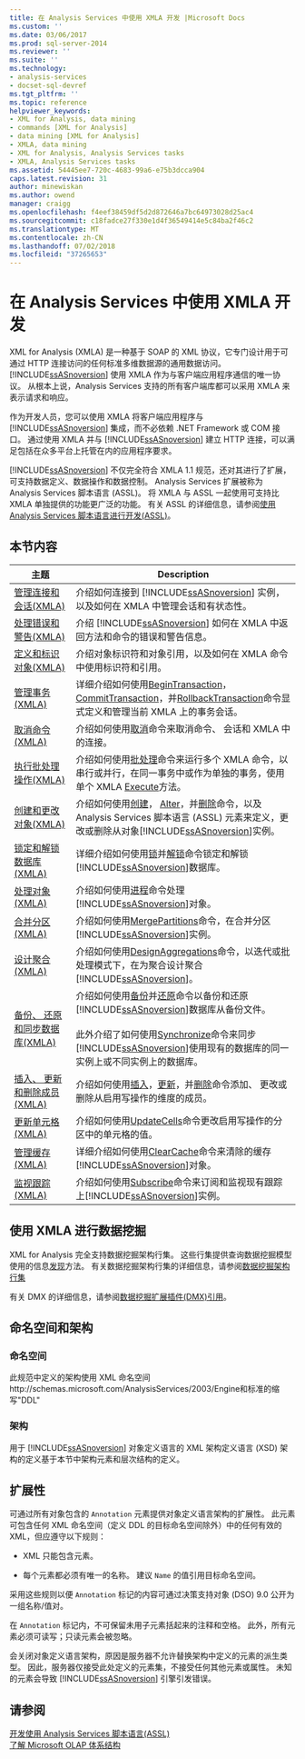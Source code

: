 ```yaml
---
title: 在 Analysis Services 中使用 XMLA 开发 |Microsoft Docs
ms.custom: ''
ms.date: 03/06/2017
ms.prod: sql-server-2014
ms.reviewer: ''
ms.suite: ''
ms.technology:
- analysis-services
- docset-sql-devref
ms.tgt_pltfrm: ''
ms.topic: reference
helpviewer_keywords:
- XML for Analysis, data mining
- commands [XML for Analysis]
- data mining [XML for Analysis]
- XMLA, data mining
- XML for Analysis, Analysis Services tasks
- XMLA, Analysis Services tasks
ms.assetid: 54445ee7-720c-4683-99a6-e75b3dcca904
caps.latest.revision: 31
author: minewiskan
ms.author: owend
manager: craigg
ms.openlocfilehash: f4eef38459df5d2d872646a7bc64973028d25ac4
ms.sourcegitcommit: c18fadce27f330e1d4f36549414e5c84ba2f46c2
ms.translationtype: MT
ms.contentlocale: zh-CN
ms.lasthandoff: 07/02/2018
ms.locfileid: "37265653"
---
```

# <a name="developing-with-xmla-in-analysis-services"></a>在 Analysis Services 中使用 XMLA 开发
  XML for Analysis (XMLA) 是一种基于 SOAP 的 XML 协议，它专门设计用于可通过 HTTP 连接访问的任何标准多维数据源的通用数据访问。 [!INCLUDE[ssASnoversion](../../includes/ssasnoversion-md.md)] 使用 XMLA 作为与客户端应用程序通信的唯一协议。 从根本上说，Analysis Services 支持的所有客户端库都可以采用 XMLA 来表示请求和响应。  
  
 作为开发人员，您可以使用 XMLA 将客户端应用程序与 [!INCLUDE[ssASnoversion](../../includes/ssasnoversion-md.md)] 集成，而不必依赖 .NET Framework 或 COM 接口。 通过使用 XMLA 并与 [!INCLUDE[ssASnoversion](../../includes/ssasnoversion-md.md)] 建立 HTTP 连接，可以满足包括在众多平台上托管在内的应用程序要求。  
  
 [!INCLUDE[ssASnoversion](../../includes/ssasnoversion-md.md)] 不仅完全符合 XMLA 1.1 规范，还对其进行了扩展，可支持数据定义、数据操作和数据控制。 Analysis Services 扩展被称为 Analysis Services 脚本语言 (ASSL)。 将 XMLA 与 ASSL 一起使用可支持比 XMLA 单独提供的功能更广泛的功能。 有关 ASSL 的详细信息，请参阅[使用 Analysis Services 脚本语言进行开发&#40;ASSL&#41;](../multidimensional-models/scripting-language-assl/developing-with-analysis-services-scripting-language-assl.md)。  
  
## <a name="in-this-section"></a>本节内容  
  
|主题|Description|  
|-----------|-----------------|  
|[管理连接和会话&#40;XMLA&#41;](managing-connections-and-sessions-xmla.md)|介绍如何连接到 [!INCLUDE[ssASnoversion](../../includes/ssasnoversion-md.md)] 实例，以及如何在 XMLA 中管理会话和有状态性。|  
|[处理错误和警告&#40;XMLA&#41;](handling-errors-and-warnings-xmla.md)|介绍 [!INCLUDE[ssASnoversion](../../includes/ssasnoversion-md.md)] 如何在 XMLA 中返回方法和命令的错误和警告信息。|  
|[定义和标识对象&#40;XMLA&#41;](../xmla/xml-elements-objects.md)|介绍对象标识符和对象引用，以及如何在 XMLA 命令中使用标识符和引用。|  
|[管理事务&#40;XMLA&#41;](managing-transactions-xmla.md)|详细介绍如何使用[BeginTransaction](../xmla/xml-elements-commands/begintransaction-element-xmla.md)， [CommitTransaction](../xmla/xml-elements-commands/committransaction-element-xmla.md)，并[RollbackTransaction](../xmla/xml-elements-commands/rollbacktransaction-element-xmla.md)命令显式定义和管理当前 XMLA 上的事务会话。|  
|[取消命令&#40;XMLA&#41;](../multidimensional-models-scripting-language-assl-xmla/canceling-commands-xmla.md)|介绍如何使用[取消](../xmla/xml-elements-commands/cancel-element-xmla.md)命令来取消命令、 会话和 XMLA 中的连接。|  
|[执行批处理操作&#40;XMLA&#41;](performing-batch-operations-xmla.md)|介绍如何使用[批处理](../xmla/xml-elements-commands/batch-element-xmla.md)命令来运行多个 XMLA 命令，以串行或并行，在同一事务中或作为单独的事务，使用单个 XMLA [Execute](../xmla/xml-elements-methods-execute.md)方法。|  
|[创建和更改对象&#40;XMLA&#41;](creating-and-altering-objects-xmla.md)|介绍如何使用[创建](../xmla/xml-elements-commands/create-element-xmla.md)， [Alter](../xmla/xml-elements-commands/alter-element-xmla.md)，并[删除](../xmla/xml-elements-commands/delete-element-xmla.md)命令，以及 Analysis Services 脚本语言 (ASSL) 元素来定义，更改或删除从对象[!INCLUDE[ssASnoversion](../../includes/ssasnoversion-md.md)]实例。|  
|[锁定和解锁数据库&#40;XMLA&#41;](locking-and-unlocking-databases-xmla.md)|详细介绍如何使用[锁](../xmla/xml-elements-commands/lock-element-xmla.md)并[解锁](../xmla/xml-elements-commands/unlock-element-xmla.md)命令锁定和解锁[!INCLUDE[ssASnoversion](../../includes/ssasnoversion-md.md)]数据库。|  
|[处理对象&#40;XMLA&#41;](processing-objects-xmla.md)|介绍如何使用[进程](../xmla/xml-elements-commands/process-element-xmla.md)命令处理[!INCLUDE[ssASnoversion](../../includes/ssasnoversion-md.md)]对象。|  
|[合并分区&#40;XMLA&#41;](merging-partitions-xmla.md)|介绍如何使用[MergePartitions](../xmla/xml-elements-commands/mergepartitions-element-xmla.md)命令，在合并分区[!INCLUDE[ssASnoversion](../../includes/ssasnoversion-md.md)]实例。|  
|[设计聚合&#40;XMLA&#41;](designing-aggregations-xmla.md)|介绍如何使用[DesignAggregations](../xmla/xml-elements-commands/designaggregations-element-xmla.md)命令，以迭代或批处理模式下，在为聚合设计聚合[!INCLUDE[ssASnoversion](../../includes/ssasnoversion-md.md)]。|  
|[备份、 还原和同步数据库&#40;XMLA&#41;](backing-up-restoring-and-synchronizing-databases-xmla.md)|介绍如何使用[备份](../xmla/xml-elements-commands/backup-element-xmla.md)并[还原](../xmla/xml-elements-commands/restore-element-xmla.md)命令以备份和还原[!INCLUDE[ssASnoversion](../../includes/ssasnoversion-md.md)]数据库从备份文件。<br /><br /> 此外介绍了如何使用[Synchronize](../xmla/xml-elements-commands/synchronize-element-xmla.md)命令来同步[!INCLUDE[ssASnoversion](../../includes/ssasnoversion-md.md)]使用现有的数据库的同一实例上或不同实例上的数据库。|  
|[插入、 更新和删除成员&#40;XMLA&#41;](inserting-updating-and-dropping-members-xmla.md)|介绍如何使用[插入](../xmla/xml-elements-commands/insert-element-xmla.md)，[更新](../xmla/xml-elements-commands/update-element-xmla.md)，并[删除](../xmla/xml-elements-commands/drop-element-xmla.md)命令添加、 更改或删除从启用写操作的维度的成员。|  
|[更新单元格&#40;XMLA&#41;](updating-cells-xmla.md)|介绍如何使用[UpdateCells](../xmla/xml-elements-commands/updatecells-element-xmla.md)命令更改启用写操作的分区中的单元格的值。|  
|[管理缓存&#40;XMLA&#41;](managing-caches-xmla.md)|详细介绍如何使用[ClearCache](../xmla/xml-elements-commands/clearcache-element-xmla.md)命令来清除的缓存[!INCLUDE[ssASnoversion](../../includes/ssasnoversion-md.md)]对象。|  
|[监视跟踪&#40;XMLA&#41;](monitoring-traces-xmla.md)|介绍如何使用[Subscribe](../xmla/xml-elements-commands/subscribe-element-xmla.md)命令来订阅和监视现有跟踪上[!INCLUDE[ssASnoversion](../../includes/ssasnoversion-md.md)]实例。|  
  
## <a name="data-mining-with-xmla"></a>使用 XMLA 进行数据挖掘  
 XML for Analysis 完全支持数据挖掘架构行集。 这些行集提供查询数据挖掘模型使用的信息[发现](../xmla/xml-elements-methods-discover.md)方法。 有关数据挖掘架构行集的详细信息，请参阅[数据挖掘架构行集](../schema-rowsets/data-mining/data-mining-schema-rowsets.md) 
  
 有关 DMX 的详细信息，请参阅[数据挖掘扩展插件&#40;DMX&#41;引用](/sql/dmx/data-mining-extensions-dmx-reference)。  
  
## <a name="namespace-and-schema"></a>命名空间和架构  
  
### <a name="namespace"></a>命名空间  
 此规范中定义的架构使用 XML 命名空间http://schemas.microsoft.com/AnalysisServices/2003/Engine和标准的缩写"DDL"  
  
### <a name="schema"></a>架构  
 用于 [!INCLUDE[ssASnoversion](../../includes/ssasnoversion-md.md)] 对象定义语言的 XML 架构定义语言 (XSD) 架构的定义基于本节中架构元素和层次结构的定义。  
  
## <a name="extensibility"></a>扩展性  
 可通过所有对象包含的 `Annotation` 元素提供对象定义语言架构的扩展性。 此元素可包含任何 XML 命名空间（定义 DDL 的目标命名空间除外）中的任何有效的 XML，但应遵守以下规则：  
  
-   XML 只能包含元素。  
  
-   每个元素都必须有唯一的名称。 建议 `Name` 的值引用目标命名空间。  
  
 采用这些规则以便 `Annotation` 标记的内容可通过决策支持对象 (DSO) 9.0 公开为一组名称/值对。  
  
 在 `Annotation` 标记内，不可保留未用子元素括起来的注释和空格。 此外，所有元素必须可读写；只读元素会被忽略。  
  
 会关闭对象定义语言架构，原因是服务器不允许替换架构中定义的元素的派生类型。 因此，服务器仅接受此处定义的元素集，不接受任何其他元素或属性。 未知的元素会导致 [!INCLUDE[ssASnoversion](../../includes/ssasnoversion-md.md)] 引擎引发错误。  
  
## <a name="see-also"></a>请参阅  
 [开发使用 Analysis Services 脚本语言&#40;ASSL&#41;](../multidimensional-models/scripting-language-assl/developing-with-analysis-services-scripting-language-assl.md)   
 [了解 Microsoft OLAP 体系结构](../multidimensional-models/olap-physical/understanding-microsoft-olap-architecture.md)  
  
  
